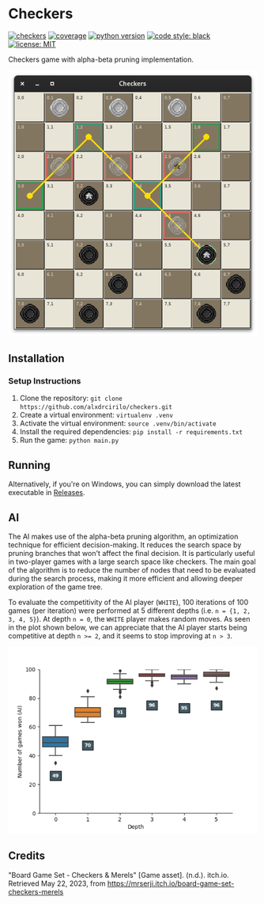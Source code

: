 # Checkers
[![checkers](https://github.com/alxdrcirilo/checkers/actions/workflows/coveralls.yml/badge.svg)](https://github.com/alxdrcirilo/checkers/actions/workflows/coveralls.yml)
[![coverage](https://coveralls.io/repos/github/alxdrcirilo/checkers/badge.svg?branch=main)](https://coveralls.io/github/alxdrcirilo/checkers?branch=main)
[![python version](https://img.shields.io/badge/python-3.11.4-blue)](https://www.python.org/downloads/release/python-3114/)
[![code style: black](https://img.shields.io/badge/code%20style-black-000000.svg)](https://github.com/psf/black)
[![license: MIT](https://img.shields.io/badge/license-MIT-yellow.svg)](https://opensource.org/licenses/MIT)

Checkers game with alpha-beta pruning implementation.

![](https://raw.githubusercontent.com/alxdrcirilo/checkers/main/checkers.png)

## Installation
### Setup Instructions
1. Clone the repository: `git clone https://github.com/alxdrcirilo/checkers.git`
2. Create a virtual environment: `virtualenv .venv`
3. Activate the virtual environment: `source .venv/bin/activate`
4. Install the required dependencies: `pip install -r requirements.txt`
5. Run the game: `python main.py`

## Running
Alternatively, if you're on Windows, you can simply download the latest executable in [Releases](https://github.com/alxdrcirilo/checkers/releases).

## AI
The AI makes use of the alpha-beta pruning algorithm, an optimization technique for efficient decision-making. It reduces the search space by pruning branches that won't  affect the final decision. It is particularly useful in two-player games with a large search space like checkers. The main goal of the algorithm is to reduce the number of nodes that need to be evaluated during the search process, making it more efficient and allowing deeper exploration of the game tree.

To evaluate the competitivity of the AI player (`WHITE`), 100 iterations of 100 games (per iteration) were performed at 5 different depths (i.e. `n = {1, 2, 3, 4, 5}`). At depth `n = 0`, the `WHITE` player makes random moves. As seen in the plot shown below, we can appreciate that the AI player starts being competitive at depth `n >= 2`, and it seems to stop improving at `n > 3`.

![](https://raw.githubusercontent.com/alxdrcirilo/checkers/main/docs/eval/plot_games_won.png)

## Credits
"Board Game Set - Checkers & Merels" [Game asset]. (n.d.). itch.io. Retrieved May 22, 2023, from https://mrserji.itch.io/board-game-set-checkers-merels

